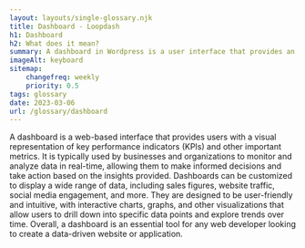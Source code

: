 ```yaml
--- 
layout: layouts/single-glossary.njk
title: Dashboard - Loopdash
h1: Dashboard
h2: What does it mean?
summary: A dashboard in Wordpress is a user interface that provides an overview of website statistics, content management, and site customization options.
imageAlt: keyboard
sitemap:
	changefreq: weekly
	priority: 0.5
tags: glossary
date: 2023-03-06
url: /glossary/dashboard
---
```


A dashboard is a web-based interface that provides users with a visual representation of key performance indicators (KPIs) and other important metrics. It is typically used by businesses and organizations to monitor and analyze data in real-time, allowing them to make informed decisions and take action based on the insights provided. Dashboards can be customized to display a wide range of data, including sales figures, website traffic, social media engagement, and more. They are designed to be user-friendly and intuitive, with interactive charts, graphs, and other visualizations that allow users to drill down into specific data points and explore trends over time. Overall, a dashboard is an essential tool for any web developer looking to create a data-driven website or application.